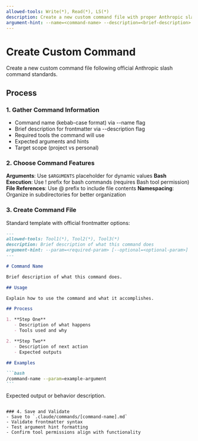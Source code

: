 ```yaml
---
allowed-tools: Write(*), Read(*), LS(*)
description: Create a new custom command file with proper Anthropic slash command structure
argument-hint: --name=<command-name> --description=<brief-description>
---
```


# Create Custom Command

Create a new custom command file following official Anthropic slash command standards.

## Process

### 1. Gather Command Information

- Command name (kebab-case format) via --name flag
- Brief description for frontmatter via --description flag
- Required tools the command will use
- Expected arguments and hints
- Target scope (project vs personal)

### 2. Choose Command Features

**Arguments**: Use `$ARGUMENTS` placeholder for dynamic values
**Bash Execution**: Use ! prefix for bash commands (requires Bash tool permission)
**File References**: Use @ prefix to include file contents
**Namespacing**: Organize in subdirectories for better organization

### 3. Create Command File

Standard template with official frontmatter options:

````markdown
---
allowed-tools: Tool1(*), Tool2(*), Tool3(*)
description: Brief description of what this command does
argument-hint: --param=<required-param> [--optional=<optional-param>]
---

# Command Name

Brief description of what this command does.

## Usage

Explain how to use the command and what it accomplishes.

## Process

1. **Step One**
   - Description of what happens
   - Tools used and why

2. **Step Two**
   - Description of next action
   - Expected outputs

## Examples

```bash
/command-name --param=example-argument
```
````

Expected output or behavior description.

```

### 4. Save and Validate
- Save to `.claude/commands/[command-name].md`
- Validate frontmatter syntax
- Test argument hint formatting
- Confirm tool permissions align with functionality
```
